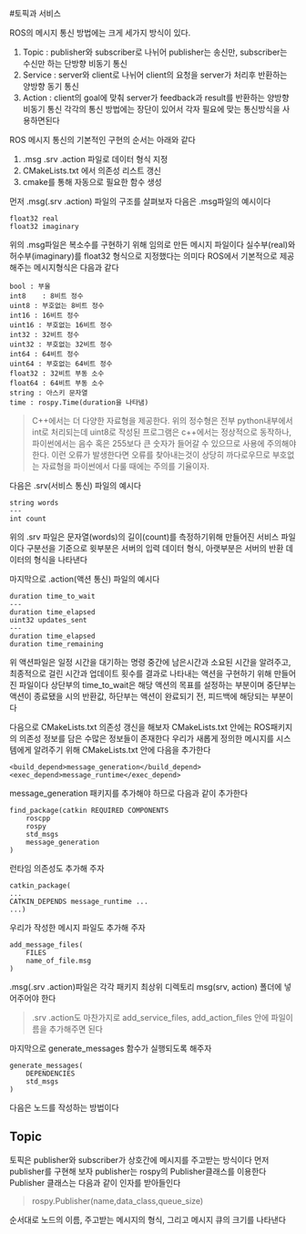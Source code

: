 #토픽과 서비스

ROS의 메시지 통신 방법에는 크게 세가지 방식이 있다.
1. Topic : publisher와 subscriber로 나뉘어 publisher는 송신만, subscriber는 수신만 하는 단방향 비동기 통신
2. Service : server와 client로 나뉘어 client의 요청을 server가 처리후 반환하는 양방향 동기 통신
3. Action : client의 goal에 맞춰 server가 feedback과 result를 반환하는 양방향 비동기 통신
각각의 통신 방법에는 장단이 있어서 각자 필요에 맞는 통신방식을 사용하면된다

ROS 메시지 통신의 기본적인 구현의 순서는 아래와 같다

1. .msg .srv .action 파일로 데이터 형식 지정
2. CMakeLists.txt 에서 의존성 리스트 갱신
3. cmake를 통해 자동으로 필요한 함수 생성

먼저 .msg(.srv .action) 파일의 구조를 살펴보자
다음은 .msg파일의 예시이다

	float32 real
	float32 imaginary

위의 .msg파일은 복소수를 구현하기 위해 임의로 만든 메시지 파일이다
실수부(real)와 허수부(imaginary)를 float32 형식으로 지정했다는 의미다
ROS에서 기본적으로 제공해주는 메시지형식은 다음과 같다

	bool : 부울
	int8	: 8비트 정수
	uint8 : 부호없는 8비트 정수
	int16 : 16비트 정수
	uint16 : 부호없는 16비트 정수
	int32 : 32비트 정수
	uint32 : 부호없는 32비트 정수
	int64 : 64비트 정수
	uint64 : 부호없는 64비트 정수
	float32 : 32비트 부동 소수
	float64 : 64비트 부동 소수
	string : 아스키 문자열
	time : rospy.Time(duration을 나타냄)

>C++에서는 더 다양한 자료형을 제공한다. 
위의 정수형은 전부 python내부에서 int로 처리되는데
uint8로 작성된 프로그램은 c++에서는 정상적으로 동작하나, 파이썬에서는 음수 혹은 255보다 큰 숫자가 들어갈 수 있으므로 사용에 주의해야 한다.
이런 오류가 발생한다면 오류를 찾아내는것이 상당히 까다로우므로 부호없는 자료형을 파이썬에서 다룰 때에는 주의를 기율이자.

다음은 .srv(서비스 통신) 파일의 예시다

	string words
	---
	int count
	
위의 .srv 파일은 문자열(words)의 길이(count)를 측정하기위해 만들어진 서비스 파일이다
구분선을 기준으로 윗부분은 서버의 입력 데이터 형식, 아랫부분은 서버의 반환 데이터의 형식을 나타낸다

마지막으로 .action(액션 통신) 파일의 예시다

	duration time_to_wait
	---
	duration time_elapsed
	uint32 updates_sent
	---
	duration time_elapsed
	duration time_remaining

위 액션파일은 일정 시간을 대기하는 명령 중간에 남은시간과 소요된 시간을 알려주고,
최종적으로 걸린 시간과 업데이트 횟수를 결과로 나타내는 액션을 구현하기 위해 만들어진 파일이다
상단부의 time_to_wait은 해당 액션의 목표를 설정하는 부분이며
중단부는 액션이 종료됐을 시의 반환값,
하단부는 액션이 완료되기 전, 피드백에 해당되는 부분이다

다음으로 CMakeLists.txt 의존성 갱신을 해보자
CMakeLists.txt 안에는 ROS패키지의 의존성 정보를 담은 수많은 정보들이 존재한다
우리가 새롭게 정의한 메시지를 시스템에게 알려주기 위해 CMakeLists.txt 안에 다음을 추가한다

	<build_depend>message_generation</build_depend>
	<exec_depend>message_runtime</exec_depend>

message_generation 패키지를 추가해야 하므로 다음과 같이 추가한다

	find_package(catkin REQUIRED COMPONENTS
		roscpp
		rospy
		std_msgs
		message_generation
	)

런타임 의존성도 추가해 주자

	catkin_package(
	...
	CATKIN_DEPENDS message_runtime ...
	...)

우리가 작성한 메시지 파일도 추가해 주자

	add_message_files(
		FILES
		name_of_file.msg
	)

.msg(.srv .action)파일은 각각 패키지 최상위 디렉토리 msg(srv, action) 폴더에 넣어주어야 한다
>.srv .action도 마찬가지로 add_service_files, add_action_files 안에 파일이름을 추가해주면 된다

마지막으로 generate_messages 함수가 실행되도록 해주자

	generate_messages(
		DEPENDENCIES
		std_msgs
	)
	

다음은 노드를 작성하는 방법이다

## Topic
토픽은 publisher와 subscriber가 상호간에 메시지를 주고받는 방식이다
먼저 publisher를 구현해 보자
publisher는 rospy의 Publisher클래스를 이용한다
Publisher 클래스는 다음과 같이 인자를 받아들인다
>rospy.Publisher(name,data_class,queue_size)

순서대로 노드의 이름, 주고받는 메시지의 형식, 그리고 메시지 큐의 크기를 나타낸다
